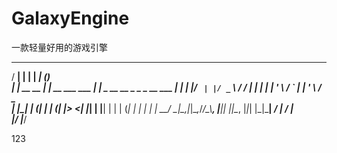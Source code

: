 # GalaxyEngine
一款轻量好用的游戏引擎
   _____       _                  ______             _            
  / ____|     | |                |  ____|           (_)           
 | |  __  __ _| | __ ___  ___   _| |__   _ __   __ _ _ _ __   ___ 
 | | |_ |/ _` | |/ _` \ \/ / | | |  __| | '_ \ / _` | | '_ \ / _ \
 | |__| | (_| | | (_| |>  <| |_| | |____| | | | (_| | | | | |  __/
  \_____|\__,_|_|\__,_/_/\_\\__, |______|_| |_|\__, |_|_| |_|\___|
                             __/ |              __/ |             
                            |___/              |___/              

123






































































